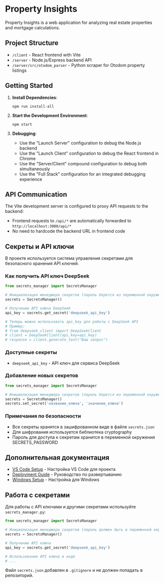 # Property Insights

Property Insights is a web application for analyzing real estate properties and mortgage calculations.

## Project Structure

- `/client` - React frontend with Vite
- `/server` - Node.js/Express backend API
- `/server/src/otodom_parser` - Python scraper for Otodom property listings

## Getting Started

1. **Install Dependencies**:
   ```
   npm run install-all
   ```

2. **Start the Development Environment**:
   ```
   npm start
   ```

3. **Debugging**:
   - Use the "Launch Server" configuration to debug the Node.js backend
   - Use the "Launch Client" configuration to debug the React frontend in Chrome
   - Use the "Server/Client" compound configuration to debug both simultaneously
   - Use the "Full Stack" configuration for an integrated debugging experience

## API Communication

The Vite development server is configured to proxy API requests to the backend:
- Frontend requests to `/api/*` are automatically forwarded to `http://localhost:3000/api/*`
- No need to hardcode the backend URL in frontend code

## Секреты и API ключи

В проекте используется система управления секретами для безопасного хранения API ключей.

### Как получить API ключ DeepSeek

```python
from secrets_manager import SecretsManager

# Инициализация менеджера секретов (пароль берется из переменной окружения)
secrets = SecretsManager()

# Получение API ключа DeepSeek
api_key = secrets.get_secret('deepseek_api_key')

# Теперь можно использовать api_key для работы с DeepSeek API
# Пример:
# from deepseek_client import DeepSeekClient
# client = DeepSeekClient(api_key=api_key)
# response = client.generate_text("Ваш запрос")
```

### Доступные секреты

- `deepseek_api_key` - API ключ для сервиса DeepSeek

### Добавление новых секретов

```python
from secrets_manager import SecretsManager

# Инициализация менеджера секретов (пароль берется из переменной окружения)
secrets = SecretsManager()
secrets.set_secret('название_ключа', 'значение_ключа')
```

### Примечания по безопасности

- Все секреты хранятся в зашифрованном виде в файле `secrets.json`
- Для шифрования используется библиотека cryptography
- Пароль для доступа к секретам хранится в переменной окружения SECRETS_PASSWORD

## Дополнительная документация

- [VS Code Setup](README_VS_CODE_SETUP.md) - Настройка VS Code для проекта
- [Deployment Guide](DEPLOYMENT.md) - Руководство по развертыванию
- [Windows Setup](WINDOWS_SETUP.md) - Настройка для Windows

## Работа с секретами

Для работы с API ключами и другими секретами используйте `secrets_manager.py`:

```python
from secrets_manager import SecretsManager

# Инициализация менеджера секретов (пароль должен быть в переменной окружения SECRETS_PASSWORD)
secrets = SecretsManager()

# Получение API ключа
api_key = secrets.get_secret('deepseek_api_key')

# Использование API ключа в коде
# ...
```

Файл `secrets.json` добавлен в `.gitignore` и не должен попадать в репозиторий.